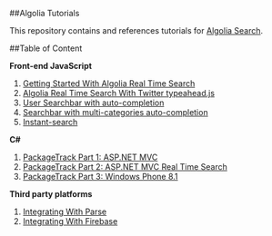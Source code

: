 ##Algolia Tutorials

This repository contains and references tutorials for [Algolia Search](http://www.algolia.com).

##Table of Content

**Front-end JavaScript**

1. [Getting Started With Algolia Real Time Search](/front-end-javascript/Getting%20Started%20with%20Algolia%20Real%20Time%20Search.md)
2. [Algolia Real Time Search With Twitter typeahead.js](/front-end-javascript/Algolia%20Real%20Time%20Search%20with%20Twitter%20typeahead.js.md)
3. [User Searchbar with auto-completion](https://www.algolia.com/doc/tutorials/auto-complete)
4. [Searchbar with multi-categories auto-completion](https://www.algolia.com/doc/tutorials/multi-auto-complete)
5. [Instant-search](https://www.algolia.com/doc/tutorials/instant-search)

**C#**

1. [PackageTrack Part 1: ASP.NET MVC](/back-end-csharp/asp-dot-net-mvc.md)
1. [PackageTrack Part 2: ASP.NET MVC Real Time Search](/back-end-csharp/asp-dot-net-mvc-search.md)
1. [PackageTrack Part 3: Windows Phone 8.1](/back-end-csharp/windows-phone-8-dot-1.md)

**Third party platforms**

1. [Integrating With Parse](/third-party-platforms/Integrating%20with%20Parse.md)
2. [Integrating With Firebase](/third-party-platforms/Integrating%20with%20Firebase.md)
